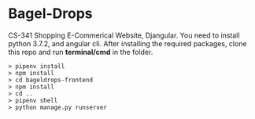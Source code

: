 # Bagel-Drops
CS-341 Shopping E-Commerical Website, Djangular. You need to install python 3.7.2, and angular cli. After installing the
required packages, clone this repo and run **terminal/cmd** in the folder. 
```shell
> pipenv install
> npm install
> cd bageldrops-frontend
> npm install
> cd ..
> pipenv shell
> python manage.py runserver
```